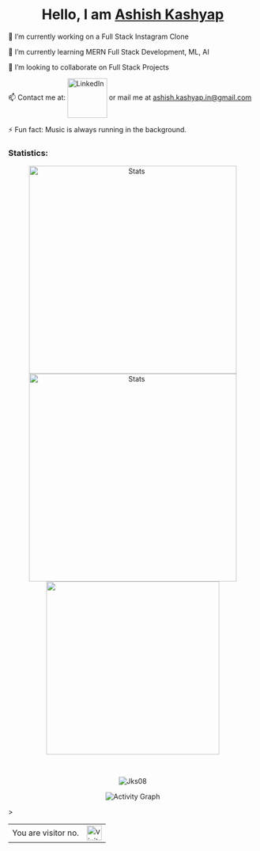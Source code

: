 <h1 align="center"> Hello, I am <a href="https://www.linkedin.com/in/ashish-kashyap-184291200/">Ashish Kashyap </a></h1>

🔭 I’m currently working on a Full Stack Instagram Clone

🌱 I’m currently learning MERN Full Stack Development, ML, AI

👯 I’m looking to collaborate on Full Stack Projects

📫 Contact me at: [<img align="center" alt="LinkedIn" width="80px" src="https://github.com/melanieshi0120/melanieshi0120/blob/master/linkedin.ico" />](https://www.linkedin.com/in/ashish-kashyap-184291200/) or mail me at ashish.kashyap.in@gmail.com

⚡ Fun fact: Music is always running in the background.

### Statistics:

<p align="center">
          <img align="center" width="420" src="https://github-readme-stats.vercel.app/api?username=skp0111&count_private=true&show_icons=true&theme=github_dark" alt="Stats" />
          <img align="center" width="420" src="https://github-readme-streak-stats.herokuapp.com/?user=skp0111&theme=dark" alt="Stats" />
          <img align="center" width="350" src="https://github-readme-stats.vercel.app/api/top-langs/?username=skp0111&theme=github_dark&langs_count=5&layout=compact">
</p>

<br>
<p align="center"> <img src="https://github-profile-trophy.vercel.app/?username=skp0111&no-frame=true&theme=dracula&no-bg=true&margin-w=40" alt="Jks08" /></a> </p>

<p align="center"> <img src="https://activity-graph.herokuapp.com/graph?username=skp0111&theme=react-dark" alt="Activity Graph"></p>
<table>
<tr>
<td>You are visitor no.</td>
<td><img src="https://profile-counter.glitch.me/skp0111/count.svg" alt="visitor count" height="30" /></td>>
</tr>
</table>
